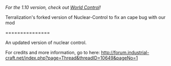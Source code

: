 *For the 1.10 version, check out [World Control](https://github.com/World-Control-Team/World-Control)!*

Terralization's forked version of Nuclear-Control to fix an cape bug with our mod

===============

An updated version of nuclear control.

For credits and more information, go to here:
http://forum.industrial-craft.net/index.php?page=Thread&threadID=10649&pageNo=1
